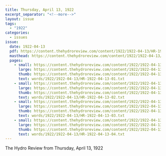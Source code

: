 ```yaml
---
title: Thursday, April 13, 1922
excerpt_separator: "<!--more-->"
layout: issue
tags:
  - "1922"
categories:
  - issues
issue:
  date: 1922-04-13
  pdf: https://content.thehydroreview.com/content/1922/1922-04-13/HR-1922-04-13.pdf
  masthead: https://content.thehydroreview.com/content/1922/1922-04-13/masthead/HR-1922-04-13.jpg
  pages:
    - small: https://content.thehydroreview.com/content/1922/1922-04-13/small/HR-1922-04-13-01.jpg
      large: https://content.thehydroreview.com/content/1922/1922-04-13/large/HR-1922-04-13-01.jpg
      thumb: https://content.thehydroreview.com/content/1922/1922-04-13/thumbnails/HR-1922-04-13-01.jpg
      text: words/1922/1922-04-13/HR-1922-04-13-01.txt
    - small: https://content.thehydroreview.com/content/1922/1922-04-13/small/HR-1922-04-13-02.jpg
      large: https://content.thehydroreview.com/content/1922/1922-04-13/large/HR-1922-04-13-02.jpg
      thumb: https://content.thehydroreview.com/content/1922/1922-04-13/thumbnails/HR-1922-04-13-02.jpg
      text: words/1922/1922-04-13/HR-1922-04-13-02.txt
    - small: https://content.thehydroreview.com/content/1922/1922-04-13/small/HR-1922-04-13-03.jpg
      large: https://content.thehydroreview.com/content/1922/1922-04-13/large/HR-1922-04-13-03.jpg
      thumb: https://content.thehydroreview.com/content/1922/1922-04-13/thumbnails/HR-1922-04-13-03.jpg
      text: words/1922/1922-04-13/HR-1922-04-13-03.txt
    - small: https://content.thehydroreview.com/content/1922/1922-04-13/small/HR-1922-04-13-04.jpg
      large: https://content.thehydroreview.com/content/1922/1922-04-13/large/HR-1922-04-13-04.jpg
      thumb: https://content.thehydroreview.com/content/1922/1922-04-13/thumbnails/HR-1922-04-13-04.jpg
      text: words/1922/1922-04-13/HR-1922-04-13-04.txt
---
```


The Hydro Review from Thursday, April 13, 1922

<!--more-->

